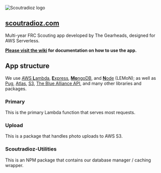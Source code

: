 ![Scoutradioz logo](https://scoutradioz.s3.amazonaws.com/app/images/brand-logos/scoutradioz-black-lg.png)
## [scoutradioz.com](https://scoutradioz.com)
Multi-year FRC Scouting app developed by The Gearheads, designed for AWS Serverless.

**[Please visit the wiki](https://github.com/FIRSTTeam102/ScoringApp-Serverless/wiki) for documentation on how to use the app.**

## App structure
We use 
[AWS **L**ambda](https://aws.amazon.com/lambda), [**E**xpress](https://npmjs.com/package/express),
[**Mo**ngoDB](https://www.mongodb.com/), and [**N**ode](https://nodejs.com) (LEMoN); as well as [Pug](https://npmjs.com/package/pug), 
[Atlas](https://www.mongodb.com/cloud/atlas), [S3](https://aws.amazon.com/s3), 
[The Blue Alliance API](https://www.thebluealliance.com/apidocs), and many other libraries and packages.

### Primary
This is the primary Lambda function that serves most requests.

### Upload
This is a package that handles photo uploads to AWS S3.

### Scoutradioz-Utilities
This is an NPM package that contains our database manager / caching wrapper.
